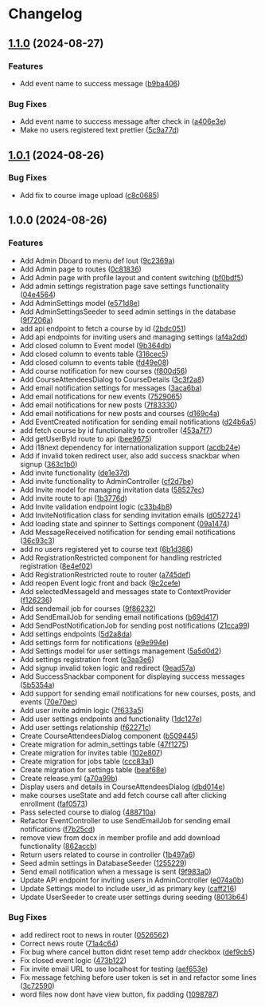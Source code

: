 # Changelog

## [1.1.0](https://github.com/IdentalerMaxima/perszePlus/compare/v1.0.1...v1.1.0) (2024-08-27)


### Features

* Add event name to success message ([b9ba406](https://github.com/IdentalerMaxima/perszePlus/commit/b9ba406ecf064556dcc70c66adc9a352ba470e6c))


### Bug Fixes

* Add event name to success message after check in ([a406e3e](https://github.com/IdentalerMaxima/perszePlus/commit/a406e3e09603d3495d7ae7803cb864295f5ce94f))
* Make no users registered text prettier ([5c9a77d](https://github.com/IdentalerMaxima/perszePlus/commit/5c9a77d413246ddecb0afbb9cabeed6170a0b8df))

## [1.0.1](https://github.com/IdentalerMaxima/perszePlus/compare/v1.0.0...v1.0.1) (2024-08-26)


### Bug Fixes

* Add fix to course image upload ([c8c0685](https://github.com/IdentalerMaxima/perszePlus/commit/c8c0685ae7f2526d9cf836f298cffe9def5e7ad6))

## 1.0.0 (2024-08-26)


### Features

* Add Admin Dboard to menu def lout ([9c2369a](https://github.com/IdentalerMaxima/perszePlus/commit/9c2369a5ef54a78d9ee7e35f692931f16c523a84))
* Add Admin page to routes ([0c81836](https://github.com/IdentalerMaxima/perszePlus/commit/0c81836e29597a1d73391cfbb7bb3021b67b7d40))
* Add Admin page with profile layout and content switching ([bf0bdf5](https://github.com/IdentalerMaxima/perszePlus/commit/bf0bdf5000d6c56ea1e70bf4c70fc219b95e5126))
* Add admin settings registration page save settings functionality ([04e4564](https://github.com/IdentalerMaxima/perszePlus/commit/04e4564faa00f295c1dcf7387d6d892ccb7f45db))
* Add AdminSettings model ([e571d8e](https://github.com/IdentalerMaxima/perszePlus/commit/e571d8ed2026ccb9771d06ff0580ffa01b3cc811))
* Add AdminSettingsSeeder to seed admin settings in the database ([9f7206a](https://github.com/IdentalerMaxima/perszePlus/commit/9f7206a0f48656de775ed8aa3a61f077d6cdf778))
* add api endpoint to fetch a course by id ([2bdc051](https://github.com/IdentalerMaxima/perszePlus/commit/2bdc05122c983e175dd531b600b2747a42232a2e))
* Add api endpoints for inviting users and managing settings ([af4a2dd](https://github.com/IdentalerMaxima/perszePlus/commit/af4a2dd60bf5100a4f82e142f06e46f9716338df))
* Add closed column to Event model ([9b364db](https://github.com/IdentalerMaxima/perszePlus/commit/9b364dbc88c584cb6f2a1cf3d27a533cdf7fdcd5))
* Add closed column to events table ([316cec5](https://github.com/IdentalerMaxima/perszePlus/commit/316cec57ac4fefc413c3d91f371182d8b4303639))
* Add closed column to events table ([fd49e08](https://github.com/IdentalerMaxima/perszePlus/commit/fd49e08f78969325df546da69bfebbee2a93b226))
* Add course notification for new courses ([f800d56](https://github.com/IdentalerMaxima/perszePlus/commit/f800d56c46b997d5dfc28a9069da576e2a55ea0f))
* Add CourseAttendeesDialog to CourseDetails ([3c3f2a8](https://github.com/IdentalerMaxima/perszePlus/commit/3c3f2a8d1a5659310ada95fab75aa7680c9f0892))
* Add email notification settings for messages ([3aca6ba](https://github.com/IdentalerMaxima/perszePlus/commit/3aca6bab6c14999c7df4417a4af9ab40ff982939))
* Add email notifications for new events ([7529065](https://github.com/IdentalerMaxima/perszePlus/commit/752906525ef9b93d32792e54a2dbd35eb566ceb4))
* Add email notifications for new posts ([7f83330](https://github.com/IdentalerMaxima/perszePlus/commit/7f83330d4b972d7f1191504d0e0cd945d9bec7c1))
* Add email notifications for new posts and courses ([d169c4a](https://github.com/IdentalerMaxima/perszePlus/commit/d169c4a1e1ff9ee08baecb99c636f800aee94d8e))
* Add EventCreated notification for sending email notifications ([d24b6a5](https://github.com/IdentalerMaxima/perszePlus/commit/d24b6a5ae3178c2a90ebf40162183f80f8b63640))
* add fetch course by id functionality to controller ([453a7f7](https://github.com/IdentalerMaxima/perszePlus/commit/453a7f7d0f89792c54ff85572d0fe30dffe0ad59))
* Add getUserById route to api ([bee9675](https://github.com/IdentalerMaxima/perszePlus/commit/bee967549bd2ca7c8c844d6c3238ee603974aafe))
* Add i18next dependency for internationalization support ([acdb24e](https://github.com/IdentalerMaxima/perszePlus/commit/acdb24e9ff456abb3edbd6b8ad388d20ec300736))
* Add if invalid token redirect user, also add success snackbar when signup ([363c1b0](https://github.com/IdentalerMaxima/perszePlus/commit/363c1b084d6a009e61628e86a2914e507b655c0a))
* Add invite functionality ([de1e37d](https://github.com/IdentalerMaxima/perszePlus/commit/de1e37de153b3cecc9e15ba64bef30da37c2f9c1))
* Add invite functionality to AdminController ([cf2d7be](https://github.com/IdentalerMaxima/perszePlus/commit/cf2d7be376cceb96e1ea05e3c30e0db1e2c2701e))
* Add Invite model for managing invitation data ([58527ec](https://github.com/IdentalerMaxima/perszePlus/commit/58527ece9c6930c696a7edf0bbe8e957718e9dd6))
* Add invite route to api ([1b3776d](https://github.com/IdentalerMaxima/perszePlus/commit/1b3776d392d2488fd0df915d046c323a63d99561))
* Add Invite validation endpoint logic ([c33b4b8](https://github.com/IdentalerMaxima/perszePlus/commit/c33b4b8460127e4f0ad5407418043178b4b8072e))
* Add InviteNotification class for sending invitation emails ([d052724](https://github.com/IdentalerMaxima/perszePlus/commit/d052724b258ce18b76d1fec3a7e4eca3b5ef103f))
* Add loading state and spinner to Settings component ([09a1474](https://github.com/IdentalerMaxima/perszePlus/commit/09a1474c5c11a48a4f920e9d1a10ee3305b1faad))
* Add MessageReceived notification for sending email notifications ([36c93c3](https://github.com/IdentalerMaxima/perszePlus/commit/36c93c353978cfa7f6210df7bfb31cf4bcc2cda3))
* add no users registered yet to course text ([6b1d386](https://github.com/IdentalerMaxima/perszePlus/commit/6b1d3861f338a84354819feacfa44f47ec046dcb))
* Add RegistrationRestricted component for handling restricted registration ([8e4ef02](https://github.com/IdentalerMaxima/perszePlus/commit/8e4ef028ff927c6e9821aa3e1453bfef2dd40899))
* Add RegistrationRestricted route to router ([a745def](https://github.com/IdentalerMaxima/perszePlus/commit/a745def856ed1fce84c28a9e5b4b711c313a1fc3))
* Add reopen Event logic front and back ([9c2cefe](https://github.com/IdentalerMaxima/perszePlus/commit/9c2cefe555be498f639bb207f7b61046c988541f))
* Add selectedMessageId and messages state to ContextProvider ([f126236](https://github.com/IdentalerMaxima/perszePlus/commit/f126236fafffd76f40898ef9c0354d388f3d7466))
* Add sendemail job for courses ([9f86232](https://github.com/IdentalerMaxima/perszePlus/commit/9f862323eb4a4f0dd600dae2d165ba37489103b2))
* Add SendEmailJob for sending email notifications ([b69d417](https://github.com/IdentalerMaxima/perszePlus/commit/b69d4171eccb95c8b252d0bb1b2d413983039c73))
* Add SendPostNotificationJob for sending post notifications ([21cca99](https://github.com/IdentalerMaxima/perszePlus/commit/21cca992cc05cd7b650089822931da33f6090ef7))
* Add settings endpoints ([5d2a8da](https://github.com/IdentalerMaxima/perszePlus/commit/5d2a8daac089060a028d58ed333f94c73899415d))
* Add settings form for notifications ([e9e994e](https://github.com/IdentalerMaxima/perszePlus/commit/e9e994e67dd16664c1ac6e8643867d117e3780bc))
* Add Settings model for user settings management ([5a5d0d2](https://github.com/IdentalerMaxima/perszePlus/commit/5a5d0d213cd89048b95f6734adf8bc0818056de8))
* Add settings registration front ([e3aa3e6](https://github.com/IdentalerMaxima/perszePlus/commit/e3aa3e6a7423001d42a65bc3c16bc11643f09826))
* Add signup invalid token logic and redirect ([9ead57a](https://github.com/IdentalerMaxima/perszePlus/commit/9ead57ae0df85879f3ab1f26121073879ec306bd))
* Add SuccessSnackbar component for displaying success messages ([5b5354a](https://github.com/IdentalerMaxima/perszePlus/commit/5b5354a252112572eb54be2c44ac8dbbd02de067))
* Add support for sending email notifications for new courses, posts, and events ([70e70ec](https://github.com/IdentalerMaxima/perszePlus/commit/70e70ec5a945c3991ff2e793b2886df2e187d3fa))
* Add user invite admin logic ([7f633a5](https://github.com/IdentalerMaxima/perszePlus/commit/7f633a51e74b191c4cba47ca2a2cdcaa0ec36cc1))
* Add user settings endpoints and functionality ([1dc127e](https://github.com/IdentalerMaxima/perszePlus/commit/1dc127e9fb6cc20cb1a4ba2a7b45ac2840dc02bd))
* Add user settings relationship ([f62271c](https://github.com/IdentalerMaxima/perszePlus/commit/f62271c229962614d361a6d903d83c6ccbfa3f73))
* Create CourseAttendeesDialog component ([b509445](https://github.com/IdentalerMaxima/perszePlus/commit/b509445bd854918bcb680f5837ce6f87344f0898))
* Create migration for admin_settings table ([47f1275](https://github.com/IdentalerMaxima/perszePlus/commit/47f1275df6e7c259cbcadfac129a8df4ad0f14d9))
* Create migration for invites table ([102e807](https://github.com/IdentalerMaxima/perszePlus/commit/102e8072b379b5f32b60ec3cbe1f68d23f4d2587))
* Create migration for jobs table ([ccc83a1](https://github.com/IdentalerMaxima/perszePlus/commit/ccc83a1316ac3179067f2045095a7935904d36f1))
* Create migration for settings table ([beaf68e](https://github.com/IdentalerMaxima/perszePlus/commit/beaf68e0bd21f9cee8dbe10c6954e2b2967185c4))
* Create release.yml ([a70a99b](https://github.com/IdentalerMaxima/perszePlus/commit/a70a99b14939a12ac377e9fa2a64902d1de6d882))
* Display users and details in CourseAttendeesDialog ([dbd014e](https://github.com/IdentalerMaxima/perszePlus/commit/dbd014e3808fbe383f56a753bfe985a3ab5cc042))
* make courses useState and add fetch course call after clicking enrollment ([faf0573](https://github.com/IdentalerMaxima/perszePlus/commit/faf05731f6e7b7ffa86f38b3e1dce1d7037ba6cd))
* Pass selected course to dialog ([488710a](https://github.com/IdentalerMaxima/perszePlus/commit/488710afbabd1b4425927a071967955fab648be4))
* Refactor EventController to use SendEmailJob for sending email notifications ([f7b25cd](https://github.com/IdentalerMaxima/perszePlus/commit/f7b25cd45a4df3bdf0f669f75ae2108588f0aee1))
* remove view from docx in member profile and add download functionality ([862accb](https://github.com/IdentalerMaxima/perszePlus/commit/862accb64d3f20780b7196fc6a248cb1e9b04ad7))
* Return users related to course in controller ([1b497a6](https://github.com/IdentalerMaxima/perszePlus/commit/1b497a61b841e85bceb5744fa0303274faaaa73d))
* Seed admin settings in DatabaseSeeder ([1255229](https://github.com/IdentalerMaxima/perszePlus/commit/1255229ae4921c1f8bc53f359e36a10bd52792cd))
* Send email notification when a message is sent ([9f983a0](https://github.com/IdentalerMaxima/perszePlus/commit/9f983a02ffd2118516aaadee88bfd9d3fe237ec3))
* Update API endpoint for inviting users in AdminController ([e074a0b](https://github.com/IdentalerMaxima/perszePlus/commit/e074a0bae25c2f90cbcba7f4c4f10556efa69262))
* Update Settings model to include user_id as primary key ([caff216](https://github.com/IdentalerMaxima/perszePlus/commit/caff21699b800790399cbeca04550a4220a4a506))
* Update UserSeeder to create user settings during seeding ([8013b64](https://github.com/IdentalerMaxima/perszePlus/commit/8013b64d1e2eeebecd939d7e6ef9ddf9fdc1598a))


### Bug Fixes

* add redirect root to news in router ([0526562](https://github.com/IdentalerMaxima/perszePlus/commit/05265626b82a39c806175dd26a32c11d28ee57be))
* Correct news route ([71a4c64](https://github.com/IdentalerMaxima/perszePlus/commit/71a4c64d3f6df0f9cf6ef89bc2a92fae4652c676))
* Fix bug where cancel button didnt reset temp addr checkbox ([def9cb5](https://github.com/IdentalerMaxima/perszePlus/commit/def9cb5fbf62fbbe425bd41597168cf9af3c9860))
* Fix closed event logic ([473b122](https://github.com/IdentalerMaxima/perszePlus/commit/473b1226311d68de72caba43a95a2637316865d7))
* Fix invite email URL to use localhost for testing ([aef653e](https://github.com/IdentalerMaxima/perszePlus/commit/aef653e8a5626c1caa15cf55414c0e560707f089))
* Fix message fetching before user token is set in and refactor some lines ([3c72590](https://github.com/IdentalerMaxima/perszePlus/commit/3c72590f4c67703eb2a034ff09c0c2ca8adafa07))
* word files now dont have view button, fix padding ([1098787](https://github.com/IdentalerMaxima/perszePlus/commit/109878761e60f19c374714d7e919d8698d4d1d7a))
